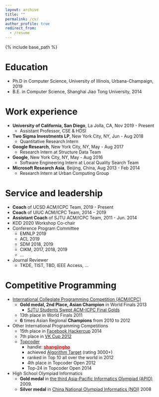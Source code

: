 ```yaml
---
layout: archive
title: ""
permalink: /cv/
author_profile: true
redirect_from:
  - /resume
---
```


{% include base_path %}

Education
======
* Ph.D in Computer Science, University of Illinois, Urbana-Champaign, 2019
* B.E. in Computer Science, Shanghai Jiao Tong University, 2014

Work experience
======
- **University of California, San Diego**, La Jolla, CA,  Nov 2019 - Present
  * Assistant Professor, CSE & HDSI
- **Two Sigma Investments LP**, New York City, NY,  Jun - Aug 2018
  * Quantitative Research Intern
- **Google Research**, New York City, NY, May - Aug 2017
  * Research Intern at Structure Data Team
- **Google**, New York City, NY, May - Aug 2016
  * Software Engineering Intern at Local Quality Search Team
- **Microsoft Research Asia**, Beijing, China, Aug 2013 - Feb 2014
  * Research Intern at Urban Computing Group

  
Service and leadership
======

- **Coach** of UCSD ACM/ICPC Team, 2019 - Present
- **Coach** of UIUC ACM/ICPC Team, 2014 - 2019
- **Assistant Coach** of SJTU ACM/ICPC Team, 2011 - Jun. 2014
- KDD 2020 Workshop Co-chair
- Conference Program Committee
  * EMNLP 2019
  * ACL 2019
  * SDM 2018, 2019
  * CIKM, 2017, 2018, 2019
  * ...
- Journal Reviewer
  - TKDE, TIST, TBD, IEEE Access, ...

Competitive Programming
======

- [International Collegiate Programming Competition (ACM/ICPC)](https://icpc.baylor.edu/)
  * **Gold medal, 2nd Place, Asian Champion** in World Finals 2013
    * [SJTU Students Swept ACM-ICPC Final Golds](http://en.sjtu.edu.cn/news/sjtu-students-swept-acm-icpc-final-golds/)
  * 13th place in World Finals 2011
  * **6** times Asian Regional **Champions** from 2010 to 2012
- Other International Programming Competitions
  * 15th place in [Facebook Hackercup](https://en.wikipedia.org/wiki/Facebook_Hacker_Cup) 2014
  * 7th place in [VK Cup 2012](http://codeforces.com/blog/entry/4885)
  * [Topcoder](https://www.topcoder.com/tc/)
    * handle: **[<span style="color:red">shangjingbo</span>](https://www.topcoder.com/members/shangjingbo/)**
    * achieved [Algorithm Target](https://www.quora.com/What-is-it-like-to-be-a-target-coder-in-Topcoder) (rating 3000+)
    * ranked in Top 10 all over the world in 2012
    * 4th place in Topcoder Open 2012
    * Top-24 in Topcoder Open 2014
- High School Olympiad Informatics
  * **Gold medal** in [the third Asia-Pacific Informatics Olympiad (APIO)](http://apio-olympiad.org/2009/results.html) 2009.
  * **Silver medal** in [China National Olympiad Informatics (NOI)](https://en.wikipedia.org/wiki/National_Olympiad_in_Informatics,_China) 2008
